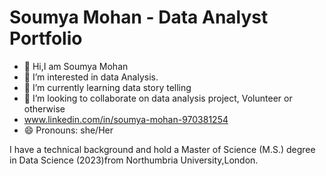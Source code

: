 
# Soumya Mohan - Data Analyst Portfolio

- 👋 Hi,I am Soumya Mohan 
- 👀 I’m interested in data Analysis.
- 🌱 I’m currently learning data story telling
- 💞️ I’m looking to collaborate on data analysis project, Volunteer or otherwise
- www.linkedin.com/in/soumya-mohan-970381254   
- 😄 Pronouns: she/Her
  
I have a technical background and hold a Master of Science (M.S.) degree in Data Science (2023)from Northumbria University,London.
